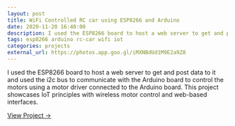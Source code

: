 ```yaml
---
layout: post
title: WiFi Controlled RC car using ESP8266 and Arduino
date: 2020-11-20 16:40:00
description: I used the ESP8266 board to host a web server to get and post data to it and used the i2c bus to communicate with the Arduino board to control the motors.
tags: esp8266 arduino rc-car wifi iot
categories: projects
external_url: https://photos.app.goo.gl/iMXNBdUd1M9E2a9Z8
---
```


I used the ESP8266 board to host a web server to get and post data to it and used the i2c bus to communicate with the Arduino board to control the motors using a motor driver connected to the Arduino board. This project showcases IoT principles with wireless motor control and web-based interfaces.

[View Project →](https://photos.app.goo.gl/iMXNBdUd1M9E2a9Z8)